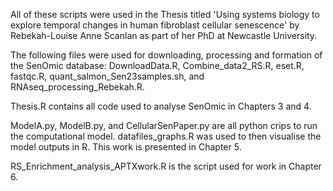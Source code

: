 All of these scripts were used in the Thesis titled 'Using systems biology to explore temporal changes in human fibroblast cellular senescence' by Rebekah-Louise Anne Scanlan as part of her PhD at Newcastle University.

The following files were used for downloading, processing and formation of the SenOmic database:
DownloadData.R, Combine_data2_RS.R, eset.R, fastqc.R, quant_salmon_Sen23samples.sh, and RNAseq_processing_Rebekah.R.

Thesis.R contains all code used to analyse SenOmic in Chapters 3 and 4.

ModelA.py, ModelB.py, and CellularSenPaper.py are all python crips to run the computational model. datafiles_graphs.R was used to then visualise the model outputs in R. This work is presented in Chapter 5.

RS_Enrichment_analysis_APTXwork.R is the script used for work in Chapter 6.
